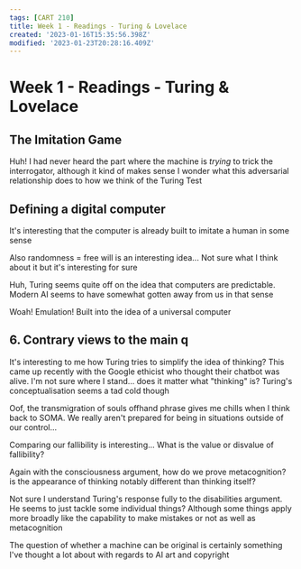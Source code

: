 ```yaml
---
tags: [CART 210]
title: Week 1 - Readings - Turing & Lovelace
created: '2023-01-16T15:35:56.398Z'
modified: '2023-01-23T20:28:16.409Z'
---
```


# Week 1 - Readings - Turing & Lovelace

## The Imitation Game

Huh! I had never heard the part where the machine is *trying* to trick the interrogator, although it kind of makes sense
I wonder what this adversarial relationship does to how we think of the Turing Test

## Defining a digital computer

It's interesting that the computer is already built to imitate a human in some sense

Also randomness = free will is an interesting idea... Not sure what I think about it but it's interesting for sure

Huh, Turing seems quite off on the idea that computers are predictable. Modern AI seems to have somewhat gotten away from us in that sense

Woah! Emulation! Built into the idea of a universal computer


## 6. Contrary views to the main q
It's interesting to me how Turing tries to simplify the idea of thinking? This came up recently with the Google ethicist who thought their chatbot was alive. I'm not sure where I stand... does it matter what "thinking" is? Turing's conceptualisation seems a tad cold though

Oof, the transmigration of souls offhand phrase gives me chills when I think back to SOMA. We really aren't prepared for being in situations outside of our control...

Comparing our fallibility is interesting... What is the value or disvalue of fallibility?

Again with the consciousness argument, how do we prove metacognition? is the appearance of thinking notably different than thinking itself?

Not sure I understand Turing's response fully to the disabilities argument. He seems to just tackle some individual things? Although some things apply more broadly like the capability to make mistakes or not as well as metacognition

The question of whether a machine can be original is certainly something I've thought a lot about with regards to AI art and copyright


